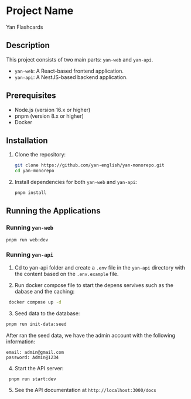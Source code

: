 # Project Name
Yan Flashcards
## Description
This project consists of two main parts: `yan-web` and `yan-api`.

- `yan-web`: A React-based frontend application.
- `yan-api`: A NestJS-based backend application.

## Prerequisites
- Node.js (version 16.x or higher)
- pnpm (version 8.x or higher)
- Docker
## Installation
1. Clone the repository:
    ```sh
    git clone https://github.com/yan-english/yan-monorepo.git
    cd yan-monorepo
    ```

2. Install dependencies for both `yan-web` and `yan-api`:
    ```sh
    pnpm install
    ```

## Running the Applications

### Running `yan-web`
```bash
pnpm run web:dev
```

### Running `yan-api`
1. Cd to yan-api folder and create a `.env` file in the `yan-api` directory with the content based on the `.env.example` file.


2. Run docker compose file to start the depens servives such as the dabase and the caching:
```bash
 docker compose up -d
```

3. Seed data to the database:
```bash
pnpm run init-data:seed
```
After ran the seed data, we have the admin account with the following information:
  ```
  email: admin@gmail.com
  password: Admin@1234
  ```
4. Start the API server:

```bash
 pnpm run start:dev
```

5. See the API documentation at `http://localhost:3000/docs`

